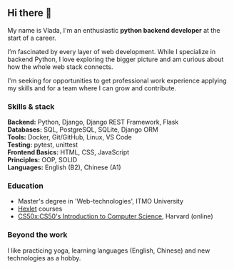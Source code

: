 ## Hi there 👋

My name is Vlada, I'm an enthusiastic **python backend developer** at the start of a career.

I’m fascinated by every layer of web development. While I specialize in backend Python, I love exploring the bigger picture and am curious about how the whole web stack connects.

I'm seeking for opportunities to get professional work experience applying my skills and for a team where I can grow and contribute.
### Skills & stack
**Backend:** Python, Django, Django REST Framework, Flask  
**Databases:** SQL, PostgreSQL, SQLite, Django ORM  
**Tools:** Docker, Git/GitHub, Linux, VS Code  
**Testing:** pytest, unittest  
**Frontend Basics:** HTML, CSS, JavaScript  
**Principles:** OOP, SOLID  
**Languages:** English (B2), Chinese (A1)
### Education 
- Master's degree in 'Web-technologies', ITMO University
- [Hexlet](https://ru.hexlet.io/u/user-ddca6eaeb509f371) courses
- [CS50x:CS50's Introduction to Computer Science](https://courses.edx.org/certificates/dd1813caa78f4faca5a42614f3d527ac), Harvard (online)

### Beyond the work
I like practicing yoga, learning languages (English, Chinese) and new technologies as a hobby.

